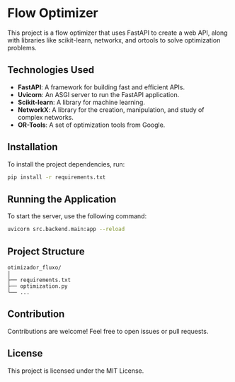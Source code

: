 # Flow Optimizer

This project is a flow optimizer that uses FastAPI to create a web API, along with libraries like scikit-learn, networkx, and ortools to solve optimization problems.

## Technologies Used

- **FastAPI**: A framework for building fast and efficient APIs.
- **Uvicorn**: An ASGI server to run the FastAPI application.
- **Scikit-learn**: A library for machine learning.
- **NetworkX**: A library for the creation, manipulation, and study of complex networks.
- **OR-Tools**: A set of optimization tools from Google.

## Installation

To install the project dependencies, run:

```bash
pip install -r requirements.txt
```

## Running the Application

To start the server, use the following command:

```bash
uvicorn src.backend.main:app --reload
```

## Project Structure

```
otimizador_fluxo/
│
├── requirements.txt
├── optimization.py
└── ...
```

## Contribution

Contributions are welcome! Feel free to open issues or pull requests.

## License

This project is licensed under the MIT License.